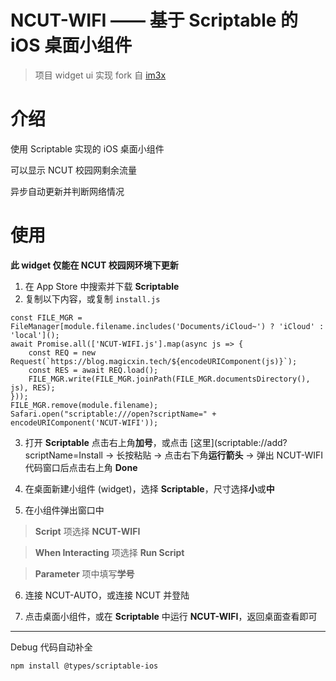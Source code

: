 #   NCUT-WIFI —— 基于 Scriptable 的 iOS 桌面小组件
> 项目 widget ui 实现 fork 自 [im3x](https://github.com/im3x/Scriptables)

# 介绍

使用 Scriptable 实现的 iOS 桌面小组件

可以显示 NCUT 校园网剩余流量

异步自动更新并判断网络情况

# 使用

**此 widget 仅能在 NCUT 校园网环境下更新**

1. 在 App Store 中搜索并下载 **Scriptable**
2. 复制以下内容，或复制 `install.js`
```
const FILE_MGR = FileManager[module.filename.includes('Documents/iCloud~') ? 'iCloud' : 'local']();
await Promise.all(['NCUT-WIFI.js'].map(async js => {
    const REQ = new Request(`https://blog.magicxin.tech/${encodeURIComponent(js)}`);
    const RES = await REQ.load();
    FILE_MGR.write(FILE_MGR.joinPath(FILE_MGR.documentsDirectory(), js), RES);
}));
FILE_MGR.remove(module.filename);
Safari.open("scriptable:///open?scriptName=" + encodeURIComponent('NCUT-WIFI'));
```
3. 打开 **Scriptable** 点击右上角**加号**，或点击 [这里](scriptable://add?scriptName=Install -> 长按粘贴 -> 点击右下角**运行箭头** -> 弹出 NCUT-WIFI 代码窗口后点击右上角 **Done**

4. 在桌面新建小组件 (widget)，选择 **Scriptable**，尺寸选择**小**或**中**

5. 在小组件弹出窗口中

>**Script** 项选择 **NCUT-WIFI**

>**When Interacting** 项选择 **Run Script**

>**Parameter** 项中填写**学号**

6. 连接 NCUT-AUTO，或连接 NCUT 并登陆

7. 点击桌面小组件，或在 **Scriptable** 中运行 **NCUT-WIFI**，返回桌面查看即可


***

Debug 代码自动补全

```npm install @types/scriptable-ios```
